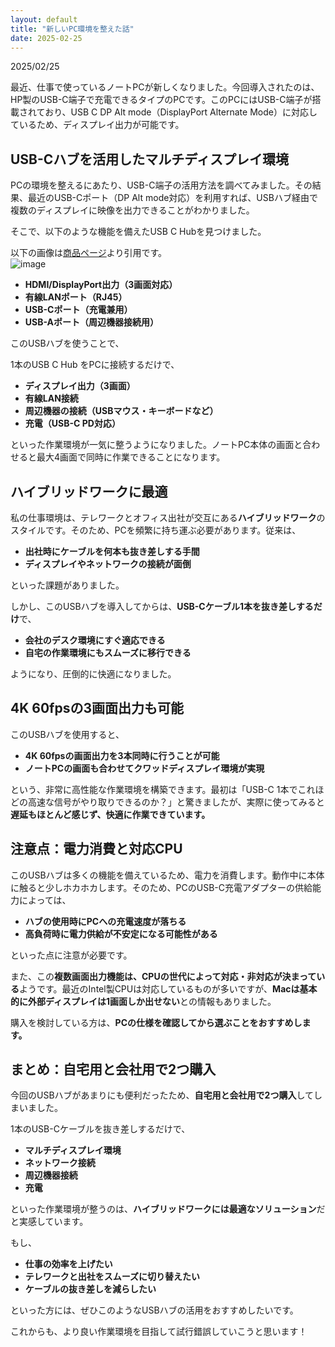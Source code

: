 ```yaml
---
layout: default
title: "新しいPC環境を整えた話"
date: 2025-02-25
---
```


2025/02/25

最近、仕事で使っているノートPCが新しくなりました。今回導入されたのは、HP製のUSB-C端子で充電できるタイプのPCです。このPCにはUSB-C端子が搭載されており、USB C DP Alt mode（DisplayPort Alternate Mode）に対応しているため、ディスプレイ出力が可能です。

## USB-Cハブを活用したマルチディスプレイ環境

PCの環境を整えるにあたり、USB-C端子の活用方法を調べてみました。その結果、最近のUSB-Cポート（DP Alt mode対応）を利用すれば、USBハブ経由で複数のディスプレイに映像を出力できることがわかりました。

そこで、以下のような機能を備えたUSB C Hubを見つけました。

以下の画像は[商品ページ](https://www.amazon.co.jp/dp/B0CXX4DY32?ref_=ppx_hzod_title_dt_b_fed_asin_title_0_0&th=1)より引用です。  
![image](https://github.com/user-attachments/assets/344da2a5-636e-4fd2-9ad6-d949d239d03c)

- **HDMI/DisplayPort出力（3画面対応）**
- **有線LANポート（RJ45）**
- **USB-Cポート（充電兼用）**
- **USB-Aポート（周辺機器接続用）**

このUSBハブを使うことで、

1本のUSB C Hub をPCに接続するだけで、

- **ディスプレイ出力（3画面）**
- **有線LAN接続**
- **周辺機器の接続（USBマウス・キーボードなど）**
- **充電（USB-C PD対応）**

といった作業環境が一気に整うようになりました。ノートPC本体の画面と合わせると最大4画面で同時に作業できることになります。  


## ハイブリッドワークに最適

私の仕事環境は、テレワークとオフィス出社が交互にある**ハイブリッドワーク**のスタイルです。そのため、PCを頻繁に持ち運ぶ必要があります。従来は、

- **出社時にケーブルを何本も抜き差しする手間**
- **ディスプレイやネットワークの接続が面倒**

といった課題がありました。

しかし、このUSBハブを導入してからは、**USB-Cケーブル1本を抜き差しするだけ**で、

- **会社のデスク環境にすぐ適応できる**
- **自宅の作業環境にもスムーズに移行できる**

ようになり、圧倒的に快適になりました。

## 4K 60fpsの3画面出力も可能

このUSBハブを使用すると、

- **4K 60fpsの画面出力を3本同時に行うことが可能**
- **ノートPCの画面も合わせてクワッドディスプレイ環境が実現**

という、非常に高性能な作業環境を構築できます。最初は「USB-C 1本でこれほどの高速な信号がやり取りできるのか？」と驚きましたが、実際に使ってみると**遅延もほとんど感じず、快適に作業できています。**

## 注意点：電力消費と対応CPU

このUSBハブは多くの機能を備えているため、電力を消費します。動作中に本体に触ると少しホカホカします。そのため、PCのUSB-C充電アダプターの供給能力によっては、

- **ハブの使用時にPCへの充電速度が落ちる**
- **高負荷時に電力供給が不安定になる可能性がある**

といった点に注意が必要です。

また、この**複数画面出力機能は、CPUの世代によって対応・非対応が決まっている**ようです。最近のIntel製CPUは対応しているものが多いですが、**Macは基本的に外部ディスプレイは1画面しか出せない**との情報もありました。

購入を検討している方は、**PCの仕様を確認してから選ぶことをおすすめします。**

## まとめ：自宅用と会社用で2つ購入

今回のUSBハブがあまりにも便利だったため、**自宅用と会社用で2つ購入**してしまいました。

1本のUSB-Cケーブルを抜き差しするだけで、

- **マルチディスプレイ環境**
- **ネットワーク接続**
- **周辺機器接続**
- **充電**

といった作業環境が整うのは、**ハイブリッドワークには最適なソリューション**だと実感しています。

もし、

- **仕事の効率を上げたい**
- **テレワークと出社をスムーズに切り替えたい**
- **ケーブルの抜き差しを減らしたい**

といった方には、ぜひこのようなUSBハブの活用をおすすめしたいです。

これからも、より良い作業環境を目指して試行錯誤していこうと思います！

